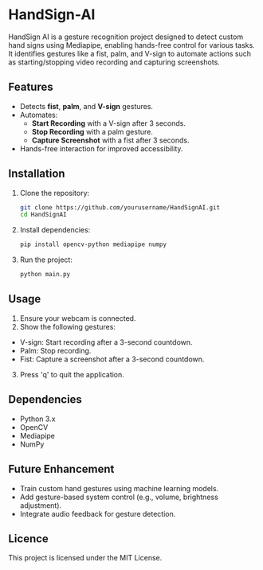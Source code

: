 # HandSign-AI
HandSign AI is a gesture recognition project designed to detect custom hand signs using Mediapipe, enabling hands-free control for various tasks. It identifies gestures like a fist, palm, and V-sign to automate actions such as starting/stopping video recording and capturing screenshots.

## Features  
- Detects **fist**, **palm**, and **V-sign** gestures.  
- Automates:  
  - **Start Recording** with a V-sign after 3 seconds.  
  - **Stop Recording** with a palm gesture.  
  - **Capture Screenshot** with a fist after 3 seconds.  
- Hands-free interaction for improved accessibility.  

## Installation  

1. Clone the repository:  
   ```bash  
   git clone https://github.com/yourusername/HandSignAI.git  
   cd HandSignAI 
   ```
2. Install dependencies:
    ```bash
    pip install opencv-python mediapipe numpy  
    ```
3. Run the project:
    ```bash
    python main.py  
    ```

## Usage
1. Ensure your webcam is connected.
2. Show the following gestures:
- V-sign: Start recording after a 3-second countdown.
- Palm: Stop recording.
- Fist: Capture a screenshot after a 3-second countdown.
3. Press 'q' to quit the application.

## Dependencies
- Python 3.x
- OpenCV
- Mediapipe
- NumPy

## Future Enhancement
- Train custom hand gestures using machine learning models.
- Add gesture-based system control (e.g., volume, brightness adjustment).
- Integrate audio feedback for gesture detection.


## Licence
This project is licensed under the MIT License.